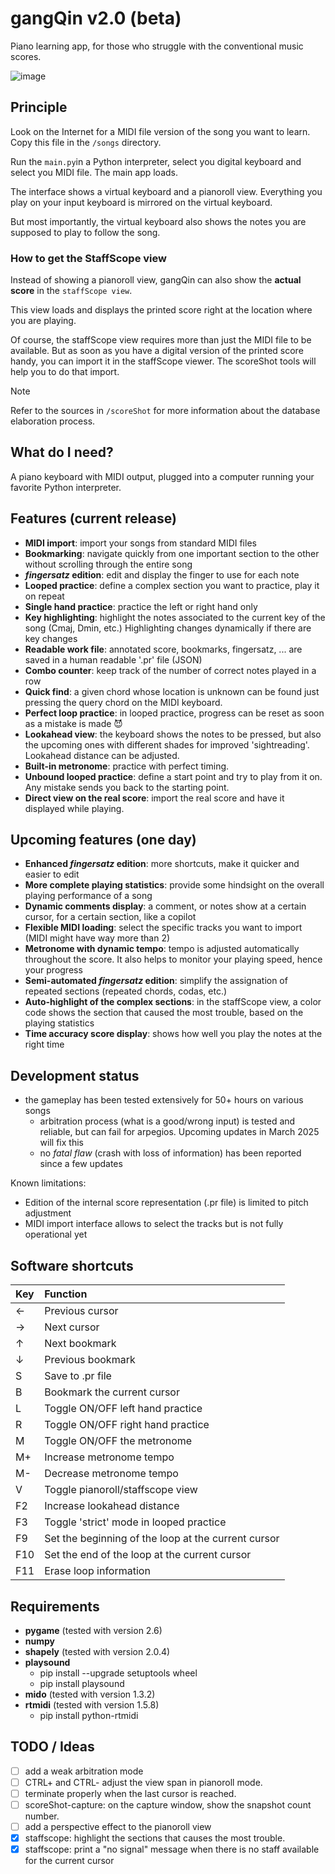 # gangQin v2.0 (beta)
Piano learning app, for those who struggle with the conventional music scores.

![image](https://github.com/user-attachments/assets/1cd22e89-eea6-40ad-90cc-525259448a2c)

## Principle
Look on the Internet for a MIDI file version of the song you want to learn.
Copy this file in the `/songs` directory.

Run the `main.py`in a Python interpreter, select you digital keyboard and select you MIDI file. The main app loads.

The interface shows a virtual keyboard and a pianoroll view. Everything you play on your input keyboard is mirrored on the virtual keyboard.

But most importantly, the virtual keyboard also shows the notes you are supposed to play to follow the song.

### How to get the StaffScope view
Instead of showing a pianoroll view, gangQin can also show the **actual score** in the `staffScope view`.

This view loads and displays the printed score right at the location where you are playing. 

Of course, the staffScope view requires more than just the MIDI file to be available. 
But as soon as you have a digital version of the printed score handy, you can import it in the staffScope viewer.
The scoreShot tools will help you to do that import.

> [!NOTE]
> Refer to the sources in `/scoreShot` for more information about the database elaboration process.


## What do I need?
A piano keyboard with MIDI output, plugged into a computer running your favorite Python interpreter.

## Features (current release)

- **MIDI import**: import your songs from standard MIDI files
- **Bookmarking**: navigate quickly from one important section to the other without scrolling through the entire song
- **_fingersatz_ edition**: edit and display the finger to use for each note
- **Looped practice**: define a complex section you want to practice, play it on repeat
- **Single hand practice**: practice the left or right hand only
- **Key highlighting**: highlight the notes associated to the current key of the song (Cmaj, Dmin, etc.) Highlighting changes dynamically if there are key changes
- **Readable work file**: annotated score, bookmarks, fingersatz, ... are saved in a human readable '.pr' file (JSON)
- **Combo counter**: keep track of the number of correct notes played in a row
- **Quick find**: a given chord whose location is unknown can be found just pressing the query chord on the MIDI keyboard.
- **Perfect loop practice**: in looped practice, progress can be reset as soon as a mistake is made 😈
- **Lookahead view**: the keyboard shows the notes to be pressed, but also the upcoming ones with different shades for improved 'sightreading'. Lookahead distance can be adjusted.
- **Built-in metronome**: practice with perfect timing.
- **Unbound looped practice**: define a start point and try to play from it on. Any mistake sends you back to the starting point.
- **Direct view on the real score**: import the real score and have it displayed while playing.

## Upcoming features (one day)

- **Enhanced _fingersatz_ edition**: more shortcuts, make it quicker and easier to edit
- **More complete playing statistics**: provide some hindsight on the overall playing performance of a song
- **Dynamic comments display**: a comment, or notes show at a certain cursor, for a certain section, like a copilot
- **Flexible MIDI loading**: select the specific tracks you want to import (MIDI might have way more than 2)
- **Metronome with dynamic tempo**: tempo is adjusted automatically throughout the score. It also helps to monitor your playing speed, hence your progress
- **Semi-automated _fingersatz_ edition**: simplify the assignation of repeated sections (repeated chords, codas, etc.)
- **Auto-highlight of the complex sections**: in the staffScope view, a color code shows the section that caused the most trouble, based on the playing statistics
- **Time accuracy score display**: shows how well you play the notes at the right time

## Development status 
- the gameplay has been tested extensively for 50+ hours on various songs
  - arbitration process (what is a good/wrong input) is tested and reliable, but can fail for arpegios. Upcoming updates in March 2025 will fix this
  - no *fatal flaw* (crash with loss of information) has been reported since a few updates

Known limitations:
- Edition of the internal score representation (.pr file) is limited to pitch adjustment
- MIDI import interface allows to select the tracks but is not fully operational yet

## Software shortcuts

| Key           | Function      |
|:------------- |:-------------|
| ←             |Previous cursor|
| →             |Next cursor     |
| ↑             |Next bookmark   |
| ↓             |Previous bookmark|
| S             |Save to .pr file|
| B             |Bookmark the current cursor|
| L             |Toggle ON/OFF left hand practice|
| R             |Toggle ON/OFF right hand practice|
| M             |Toggle ON/OFF the metronome|
| M+            |Increase metronome tempo|
| M-            |Decrease metronome tempo|
| V             |Toggle pianoroll/staffscope view|
| F2            |Increase lookahead distance|
| F3            |Toggle 'strict' mode in looped practice|
| F9            |Set the beginning of the loop at the current cursor|
| F10           |Set the end of the loop at the current cursor|
| F11           |Erase loop information|



## Requirements

- **pygame** (tested with version 2.6)
- **numpy**
- **shapely** (tested with version 2.0.4)
- **playsound**
  - pip install --upgrade setuptools wheel
  - pip install playsound
- **mido** (tested with version 1.3.2)
- **rtmidi** (tested with version 1.5.8)
  - pip install python-rtmidi


## TODO / Ideas
- [ ] add a weak arbitration mode
- [ ] CTRL+ and CTRL- adjust the view span in pianoroll mode.
- [ ] terminate properly when the last cursor is reached.
- [ ] scoreShot-capture: on the capture window, show the snapshot count number.
- [ ] add a perspective effect to the pianoroll view
- [X] staffscope: highlight the sections that causes the most trouble.
- [X] staffscope: print a "no signal" message when there is no staff available for the current cursor
